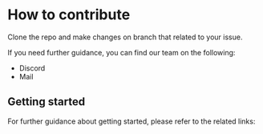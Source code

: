 # How to contribute

Clone the repo and make changes on branch that related to your issue.

If you need further guidance, you can find our team on the following:

* Discord
* Mail

## Getting started

For further guidance about getting started, please refer to the related links:

